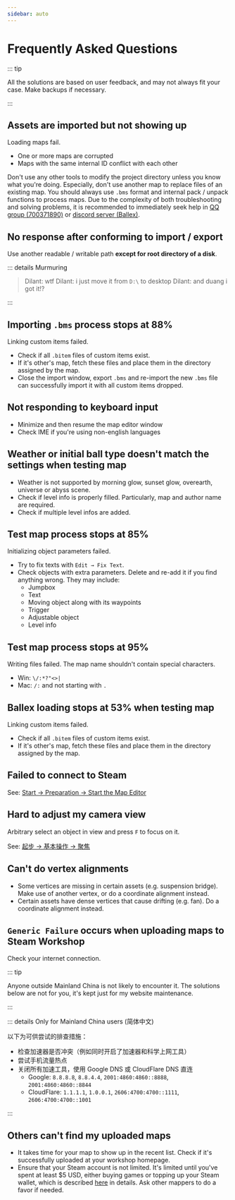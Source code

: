 ```yaml
---
sidebar: auto
---
```


# Frequently Asked Questions

::: tip

All the solutions are based on user feedback, and may not always fit your case. Make backups if necessary.

:::

## Assets are imported but not showing up

Loading maps fail.

- One or more maps are corrupted
- Maps with the same internal ID conflict with each other

Don't use any other tools to modify the project directory unless you know what you're doing. Especially, don't use another map to replace files of an existing map. You should always use `.bms` format and internal pack / unpack functions to process maps. Due to the complexity of both troubleshooting and solving problems, it is recommended to immediately seek help in [QQ group (700371890)](https://jq.qq.com/?_wv=1027&k=LhtfLbqL) or [discord server (Ballex)](https://discord.gg/CwC7u2wFmJ).

## No response after conforming to import / export <badge text="Windows" type="warning"/>

Use another readable / writable path **except for root directory of a disk**.

::: details Murmuring

> Dilant: wtf
> Dilant: i just move it from `D:\` to desktop
> Dilant: and duang i got it!?

:::

## Importing `.bms` process stops at 88%

Linking custom items failed.

- Check if all `.bitem` files of custom items exist.
- If it's other's map, fetch these files and place them in the directory assigned by the map.
- Close the import window, export `.bms` and re-import the new `.bms` file can successfully import it with all custom items dropped.

## Not responding to keyboard input

- Minimize and then resume the map editor window
- Check IME if you're using non-english languages

## Weather or initial ball type doesn't match the settings when testing map

- Weather is not supported by morning glow, sunset glow, overearth, universe or abyss scene.
- Check if level info is properly filled. Particularly, map and author name are required.
- Check if multiple level infos are added.

## Test map process stops at 85%

Initializing object parameters failed.

- Try to fix texts with `Edit → Fix Text`.
- Check objects with extra parameters. Delete and re-add it if you find anything wrong. They may include:
  - Jumpbox
  - Text
  - Moving object along with its waypoints
  - Trigger
  - Adjustable object
  - Level info

## Test map process stops at 95%

Writing files failed. The map name shouldn't contain special characters.

- Win: `\/:*?"<>|`
- Mac: `/:` and not starting with `.`

## Ballex loading stops at 53% when testing map

Linking custom items failed.

- Check if all `.bitem` files of custom items exist.
- If it's other's map, fetch these files and place them in the directory assigned by the map.

## Failed to connect to Steam

See: [Start → Preparation → Start the Map Editor](/en/start/preparation.md#start-the-map-editor)

## Hard to adjust my camera view

Arbitrary select an object in view and press `F` to focus on it.

See: [起步 → 基本操作 → 聚焦](/start/basics.md#聚焦)

## Can't do vertex alignments

- Some vertices are missing in certain assets (e.g. suspension bridge). Make use of another vertex, or do a coordinate alignment instead.
- Certain assets have dense vertices that cause drifting (e.g. fan). Do a coordinate alignment instead.

## `Generic Failure` occurs when uploading maps to Steam Workshop

Check your internet connection.

::: tip

Anyone outside Mainland China is not likely to encounter it. The solutions below are not for you, it's kept just for my website maintenance.

:::

::: details Only for Mainland China users (简体中文)

以下为可供尝试的排查措施：

- 检查加速器是否冲突（例如同时开启了加速器和科学上网工具）
- 尝试手机流量热点
- 关闭所有加速工具，使用 Google DNS 或 CloudFlare DNS 直连
  - Google: `8.8.8.8`, `8.8.4.4`, `2001:4860:4860::8888`, `2001:4860:4860::8844`
  - CloudFlare: `1.1.1.1`, `1.0.0.1`, `2606:4700:4700::1111`, `2606:4700:4700::1001`

:::

## Others can't find my uploaded maps

- It takes time for your map to show up in the recent list. Check if it's successfully uploaded at your workshop homepage.
- Ensure that your Steam account is not limited. It's limited until you've spent at least $5 USD, either buying games or topping up your Steam wallet, which is described [here](https://support.steampowered.com/kb_article.php?ref=3330-IAGK-7663) in details. Ask other mappers to do a favor if needed.
